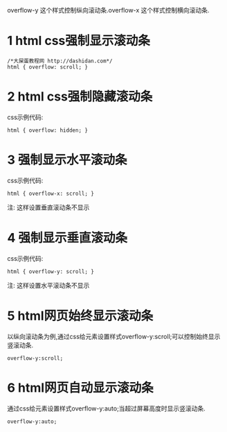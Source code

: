 <div class="jumbotron">
<p>overflow-y 这个样式控制纵向滚动条.overflow-x 这个样式控制横向滚动条.</p>
</div>

1 html css强制显示滚动条
===
```
/*大屎蛋教程网 http://dashidan.com*/
html { overflow: scroll; }
```

2 html css强制隐藏滚动条
===

css示例代码:
```
html { overflow: hidden; }
```

3 强制显示水平滚动条
===

css示例代码:

```
html { overflow-x: scroll; }
```
注: 这样设置垂直滚动条不显示

4 强制显示垂直滚动条
===
css示例代码:

```
html { overflow-y: scroll; }
```
注: 这样设置水平滚动条不显示

5 html网页始终显示滚动条
===

以纵向滚动条为例,通过css给元素设置样式overflow-y:scroll;可以控制始终显示竖滚动条.

```
overflow-y:scroll;
```

6 html网页自动显示滚动条
===

通过css给元素设置样式overflow-y:auto;当超过屏幕高度时显示竖滚动条.

```
overflow-y:auto;
```